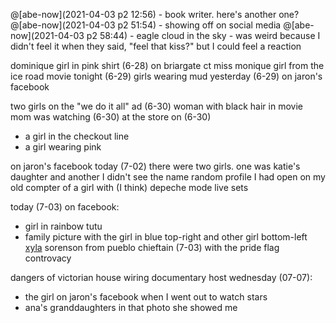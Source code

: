 @[abe-now](2021-04-03 p2 12:56) - book writer. here's another one?
@[abe-now](2021-04-03 p2 51:54) - showing off on social media
@[abe-now](2021-04-03 p2 58:44) - eagle cloud in the sky - was weird because I didn't feel it when they said, "feel that kiss?" but I could feel a reaction

dominique
girl in pink shirt (6-28) on briargate ct
miss monique
girl from the ice road movie tonight (6-29)
girls wearing mud yesterday (6-29) on jaron's facebook

two girls on the "we do it all" ad (6-30)
woman with black hair in movie mom was watching (6-30)
at the store on (6-30)
- a girl in the checkout line
- a girl wearing pink

on jaron's facebook today (7-02) there were two girls. one was katie's daughter and another I didn't see the name
random profile I had open on my old compter of a girl with (I think) depeche mode live sets

today (7-03) on facebook:
- girl in rainbow tutu
- family picture with the girl in blue top-right and other girl bottom-left
[xyla](https://www.youtube.com/channel/UCEn3fRj2e0mpqYsijxnzayg)
sorenson from pueblo chieftain (7-03) with the pride flag controvacy

dangers of victorian house wiring documentary host
wednesday (07-07):
- the girl on jaron's facebook when I went out to watch stars
- ana's granddaughters in that photo she showed me
